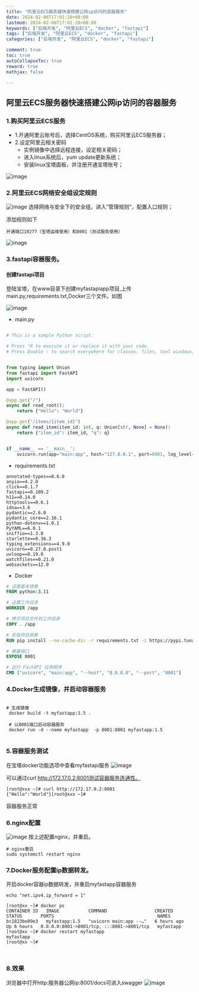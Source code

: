 ```yaml
---
title: "阿里云ECS服务器快速搭建公网ip访问的容器服务"
date: 2024-02-06T17:01:28+08:00
lastmod: 2024-02-06T17:01:28+08:00
keywords: ["后端开发", "阿里云ECS", "docker", "fastapi"]
tags: ["后端开发", "阿里云ECS", "docker", "fastapi"]
categories: ["后端开发", "阿里云ECS", "docker", "fastapi"]

comment: true
toc: true
autoCollapseToc: true
reward: true
mathjax: false

---
```


<!--more-->

## 阿里云ECS服务器快速搭建公网ip访问的容器服务


### 1.购买阿里云ECS服务
* 1.开通阿里云账号后，选择CentOS系统，购买阿里云ECS服务器；
* 2.设定阿里云相关密码
  * 实例镜像中选择远程连接，设定相关密码；
  * 进入linux系统后，yum update更新系统；
  * 安装linux宝塔面板，并注册开通宝塔账号；
  


![image](/images/post/阿里云ECS服务器快速搭建公网ip访问的容器服务/ali_ecs_server.jpg)


### 2.阿里云ECS网络安全组设定规则

![image](/images/post/阿里云ECS服务器快速搭建公网ip访问的容器服务/ali_ecs_server_config_list.jpg)
选择网络与安全下的安全组，进入”管理规则“，配置入口规则；

添加规则如下

    开通端口10277（宝塔运维使用）和8001（测试服务使用）

![image](/images/post/阿里云ECS服务器快速搭建公网ip访问的容器服务/ali_ecs_server_config.jpg)

### 3.fastapi容器服务。

#### 创建fastapi项目
登陆宝塔，在www目录下创建myfastapiapp项目,上传main.py,requirements.txt,Docker三个文件。如图

![image](/images/post/阿里云ECS服务器快速搭建公网ip访问的容器服务/fastapiapp_docker_service.jpg)

* main.py

```python

# This is a sample Python script.

# Press ⌃R to execute it or replace it with your code.
# Press Double ⇧ to search everywhere for classes, files, tool windows, actions, and settings.


from typing import Union
from fastapi import FastAPI
import uvicorn

app = FastAPI()

@app.get("/")
async def read_root():
    return {"Hello": "World"}

@app.get("/items/{item_id}")
async def read_item(item_id: int, q: Union[str, None] = None):
    return {"item_id": item_id, "q": q}


if __name__ == '__main__':
    uvicorn.run(app="main:app", host="127.0.0.1", port=8001, log_level="debug", reload=True)


```

* requirements.txt

```text
annotated-types==0.6.0
anyio==4.2.0
click==8.1.7
fastapi==0.109.2
h11==0.14.0
httptools==0.6.1
idna==3.6
pydantic==2.6.0
pydantic_core==2.16.1
python-dotenv==1.0.1
PyYAML==6.0.1
sniffio==1.3.0
starlette==0.36.3
typing_extensions==4.9.0
uvicorn==0.27.0.post1
uvloop==0.19.0
watchfiles==0.21.0
websockets==12.0

```

* Docker

```dockerfile
# 设置基本镜像
FROM python:3.11

# 设置工作目录
WORKDIR /app

# 拷贝项目文件到工作目录
COPY . /app

# 安装项目依赖
RUN pip install --no-cache-dir -r requirements.txt -i https://pypi.tuna.tsinghua.edu.cn/simple/

# 暴露端口
EXPOSE 8001

# 运行 FastAPI 应用程序
CMD ["uvicorn", "main:app", "--host", "0.0.0.0", "--port", "8001"]

```

### 4.Docker生成镜像，并启动容器服务

```shell

# 生成镜像
 docker build -t myfastapp:1.5 . 
 
 # 以8001端口启动容器服务
 docker run -d --name myfastapp  -p 8001:8001 myfastapp:1.5
 
```

### 5.容器服务测试
在宝塔docker功能选项中查看myfastapi服务
![image](/images/post/阿里云ECS服务器快速搭建公网ip访问的容器服务/fastapi_docker_service_test.jpg)

可以通过curl http://172.17.0.2:8001测试容器服务连通性。

```shell
[root@xxx ~]# curl http://172.17.0.2:8001
{"Hello":"World"}[root@xxx ~]#

```

容器服务正常

### 6.nginx配置

![image](/images/post/阿里云ECS服务器快速搭建公网ip访问的容器服务/fastapi_nginx.jpg)
按上述配置nginx，并重启。
```shell
# nginx重启
sudo systemctl restart nginx
```

### 7.Docker服务配置ip数据转发。

开启docker容器ip数据转发，并重启myfastapp容器服务

```shell
echo "net.ipv4.ip_forward = 1" 

[root@xx ~]# docker ps
CONTAINER ID   IMAGE           COMMAND                  CREATED       STATUS       PORTS                                       NAMES
bc1823be09e3   myfastapp:1.5   "uvicorn main:app --…"   6 hours ago   Up 6 hours   0.0.0.0:8001->8001/tcp, :::8001->8001/tcp   myfastapp
[root@xx ~]# docker restart myfastapp 
myfastapp
[root@xx ~]# 



```



### 8.效果
浏览器中打开http:服务器公网ip:8001/docs可进入swagger
![image](/images/post/阿里云ECS服务器快速搭建公网ip访问的容器服务/fastapi_test_result.jpg)

